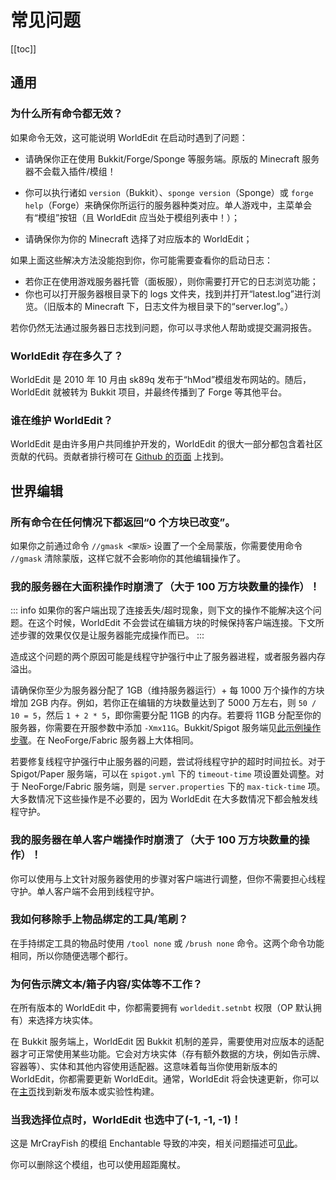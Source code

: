 # 常见问题

[[toc]]

## 通用

### 为什么所有命令都无效？

如果命令无效，这可能说明 WorldEdit 在启动时遇到了问题：

* 请确保你正在使用 Bukkit/Forge/Sponge 等服务端。原版的 Minecraft 服务器不会载入插件/模组！

* 你可以执行诸如 `version`（Bukkit）、`sponge version`（Sponge）或 `forge help`（Forge）来确保你所运行的服务器种类对应。单人游戏中，主菜单会有“模组”按钮（且 WorldEdit 应当处于模组列表中！）；

* 请确保你为你的 Minecraft 选择了对应版本的 WorldEdit；

如果上面这些解决方法没能抱到你，你可能需要查看你的启动日志：

* 若你正在使用游戏服务器托管（面板服），则你需要打开它的日志浏览功能；
* 你也可以打开服务器根目录下的 logs 文件夹，找到并打开“latest.log”进行浏览。（旧版本的 Minecraft 下，日志文件为根目录下的“server.log”。）

若你仍然无法通过服务器日志找到问题，你可以寻求他人帮助或提交漏洞报告。

### WorldEdit 存在多久了？

WorldEdit 是 2010 年 10 月由 sk89q 发布于“hMod”模组发布网站的。随后，WorldEdit 就被转为 Bukkit 项目，并最终传播到了 Forge 等其他平台。

### 谁在维护 WorldEdit？

WorldEdit 是由许多用户共同维护开发的，WorldEdit 的很大一部分都包含着社区贡献的代码。贡献者排行榜可在 [Github 的页面](https://github.com/EngineHub/WorldEdit/graphs/contributors) 上找到。

## 世界编辑

### 所有命令在任何情况下都返回“0 个方块已改变”。

如果你之前通过命令 `//gmask <蒙版>` 设置了一个全局蒙版，你需要使用命令 `//gmask` 清除蒙版，这样它就不会影响你的其他编辑操作了。

### 我的服务器在大面积操作时崩溃了（大于 100 万方块数量的操作）！

::: info
如果你的客户端出现了连接丢失/超时现象，则下文的操作不能解决这个问题。在这个时候，WorldEdit 不会尝试在编辑方块的时候保持客户端连接。下文所述步骤的效果仅仅是让服务器能完成操作而已。
:::

造成这个问题的两个原因可能是线程守护强行中止了服务器进程，或者服务器内存溢出。

请确保你至少为服务器分配了 1GB（维持服务器运行）+ 每 1000 万个操作的方块增加 2GB 内存。例如，若你正在编辑的方块数量达到了 5000 万左右，则 `50 / 10 = 5`，然后 `1 + 2 * 5`，即你需要分配 11GB 的内存。若要将 11GB 分配至你的服务器，你需要在开服参数中添加 `-Xmx11G`。Bukkit/Spigot 服务端见[此示例操作步骤](https://bukkit.gamepedia.com/Setting_the_Java_Virtual_Machine_Heap_Size)。在 NeoForge/Fabric 服务器上大体相同。

若要修复线程守护强行中止服务器的问题，尝试将线程守护的超时时间拉长。对于 Spigot/Paper 服务端，可以在 `spigot.yml` 下的 `timeout-time` 项设置处调整。对于 NeoForge/Fabric 服务端，则是 `server.properties` 下的 `max-tick-time` 项。大多数情况下这些操作是不必要的，因为 WorldEdit 在大多数情况下都会触发线程守护。

### 我的服务器在单人客户端操作时崩溃了（大于 100 万方块数量的操作）！

你可以使用与上文针对服务器使用的步骤对客户端进行调整，但你不需要担心线程守护。单人客户端不会用到线程守护。

### 我如何移除手上物品绑定的工具/笔刷？

在手持绑定工具的物品时使用 `/tool none` 或 `/brush none` 命令。这两个命令功能相同，所以你随便选哪个都行。

### 为何告示牌文本/箱子内容/实体等不工作？

在所有版本的 WorldEdit 中，你都需要拥有 `worldedit.setnbt` 权限（OP 默认拥有）来选择方块实体。

在 Bukkit 服务端上，WorldEdit 因 Bukkit 机制的差异，需要使用对应版本的适配器才可正常使用某些功能。它会对方块实体（存有额外数据的方块，例如告示牌、容器等）、实体和其他内容使用适配器。这意味着每当你使用新版本的 WorldEdit，你都需要更新 WorldEdit。通常，WorldEdit 将会快速更新，你可以在[主页](https://worldedit.enginehub.org/en/latest/)找到新发布版本或实验性构建。

### 当我选择位点时，WorldEdit 也选中了(-1, -1, -1)！

这是 MrCrayFish 的模组 Enchantable 导致的冲突，相关问题描述可[见此](https://github.com/MrCrayfish/Enchantable/issues/18)。

你可以删除这个模组，也可以使用超距魔杖。
